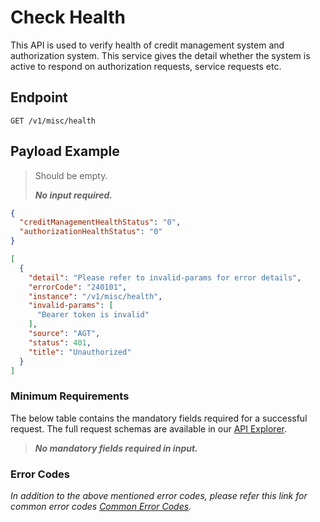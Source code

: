# Check Health

This API is used to verify health of credit management system and authorization system. This service gives the detail whether the system is active to respond on authorization requests, service requests etc.

## Endpoint

`GET /v1/misc/health`

## Payload Example

<!--
type: tab
titles: Request, Response, Error
-->

>Should be empty. 
>
>***No input required.***

<!--
type: tab
-->

```json
{
  "creditManagementHealthStatus": "0",
  "authorizationHealthStatus": "0"
}
```

<!--
type: tab
-->

```json
[
  {
    "detail": "Please refer to invalid-params for error details",
    "errorCode": "240101",
    "instance": "/v1/misc/health",
    "invalid-params": [
      "Bearer token is invalid"
    ],
    "source": "AGT",
    "status": 401,
    "title": "Unauthorized"
  }
]
```

<!-- type: tab-end -->

### Minimum Requirements

The below table contains the mandatory fields required for a successful request. The full request schemas are available in our [API Explorer](../api/?type=get&path=/v1/misc/health).

>***No mandatory fields required in input.***

### Error Codes

*In addition to the above mentioned error codes, please refer this link for common error codes [Common Error Codes](?path=docs/Common_Error_Code.md).*

